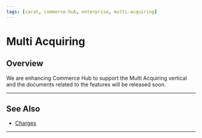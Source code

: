 ```yaml
---
tags: [carat, commerce-hub, enterprise, multi-acquiring]
---
```



# Multi Acquiring

## Overview

We are enhancing Commerce Hub to support the Multi Acquiring vertical and the documents related to the features will be released soon.

---

## See Also
- [Charges](?path=docs/Resources/API-Documents/Payments/Charges.md)

---
